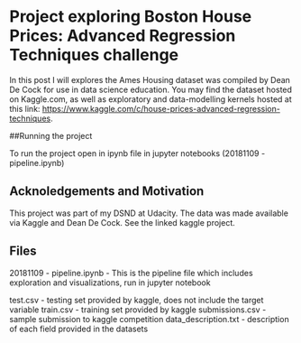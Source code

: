 # Project exploring Boston House Prices: Advanced Regression Techniques challenge

In this post I will explores the Ames Housing dataset was compiled by Dean De Cock for use in data science education. You may find the dataset hosted on Kaggle.com, as well as exploratory and data-modelling kernels hosted at this link: https://www.kaggle.com/c/house-prices-advanced-regression-techniques.

##Running the project

To run the project open in ipynb file in jupyter notebooks (20181109 - pipeline.ipynb)

## Acknoledgements and Motivation

This project was part of my DSND at Udacity.  The data was made available via Kaggle and Dean De Cock.  See the linked kaggle project.

## Files

20181109 - pipeline.ipynb - This is the pipeline file which includes exploration and visualizations, run in jupyter notebook

test.csv - testing set provided by kaggle, does not include the target variable
train.csv - training set provided by kaggle
submissions.csv - sample submission to kaggle competition
data_description.txt - description of each field provided in the datasets
